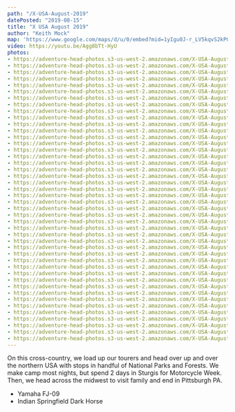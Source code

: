 ```yaml
---
path: "/X-USA-August-2019"
datePosted: "2019-08-15"
title: "X USA August 2019"
author: "Keith Mock"
map: 'https://www.google.com/maps/d/u/0/embed?mid=1yIgu0J-r_LV5kqvS2kP0wt-wc9R2Yhh8'
video: https://youtu.be/Agg8bTt-HyU
photos:
- https://adventure-head-photos.s3-us-west-2.amazonaws.com/X-USA-August-2019/IMG_8042.jpeg
- https://adventure-head-photos.s3-us-west-2.amazonaws.com/X-USA-August-2019/IMG_0463.jpeg
- https://adventure-head-photos.s3-us-west-2.amazonaws.com/X-USA-August-2019/IMG_0739.jpeg
- https://adventure-head-photos.s3-us-west-2.amazonaws.com/X-USA-August-2019/IMG_1046.jpeg
- https://adventure-head-photos.s3-us-west-2.amazonaws.com/X-USA-August-2019/IMG_1143.jpeg
- https://adventure-head-photos.s3-us-west-2.amazonaws.com/X-USA-August-2019/IMG_1698.jpeg
- https://adventure-head-photos.s3-us-west-2.amazonaws.com/X-USA-August-2019/IMG_1882.jpeg
- https://adventure-head-photos.s3-us-west-2.amazonaws.com/X-USA-August-2019/IMG_2269.jpeg
- https://adventure-head-photos.s3-us-west-2.amazonaws.com/X-USA-August-2019/IMG_2273.jpeg
- https://adventure-head-photos.s3-us-west-2.amazonaws.com/X-USA-August-2019/IMG_2279.jpeg
- https://adventure-head-photos.s3-us-west-2.amazonaws.com/X-USA-August-2019/IMG_2301.jpeg
- https://adventure-head-photos.s3-us-west-2.amazonaws.com/X-USA-August-2019/IMG_2311.jpeg
- https://adventure-head-photos.s3-us-west-2.amazonaws.com/X-USA-August-2019/IMG_2319.jpeg
- https://adventure-head-photos.s3-us-west-2.amazonaws.com/X-USA-August-2019/IMG_2341.jpeg
- https://adventure-head-photos.s3-us-west-2.amazonaws.com/X-USA-August-2019/IMG_2506.png
- https://adventure-head-photos.s3-us-west-2.amazonaws.com/X-USA-August-2019/IMG_2507.png
- https://adventure-head-photos.s3-us-west-2.amazonaws.com/X-USA-August-2019/IMG_2818.jpeg
- https://adventure-head-photos.s3-us-west-2.amazonaws.com/X-USA-August-2019/IMG_3243.jpeg
- https://adventure-head-photos.s3-us-west-2.amazonaws.com/X-USA-August-2019/IMG_3372.jpeg
- https://adventure-head-photos.s3-us-west-2.amazonaws.com/X-USA-August-2019/IMG_4303.jpeg
- https://adventure-head-photos.s3-us-west-2.amazonaws.com/X-USA-August-2019/IMG_4651.jpeg
- https://adventure-head-photos.s3-us-west-2.amazonaws.com/X-USA-August-2019/IMG_5016.jpeg
- https://adventure-head-photos.s3-us-west-2.amazonaws.com/X-USA-August-2019/IMG_5036.jpeg
- https://adventure-head-photos.s3-us-west-2.amazonaws.com/X-USA-August-2019/IMG_5076.jpeg
- https://adventure-head-photos.s3-us-west-2.amazonaws.com/X-USA-August-2019/IMG_5283.jpeg
- https://adventure-head-photos.s3-us-west-2.amazonaws.com/X-USA-August-2019/IMG_5606.jpeg
- https://adventure-head-photos.s3-us-west-2.amazonaws.com/X-USA-August-2019/IMG_5741.jpeg
- https://adventure-head-photos.s3-us-west-2.amazonaws.com/X-USA-August-2019/IMG_6211.jpeg
- https://adventure-head-photos.s3-us-west-2.amazonaws.com/X-USA-August-2019/IMG_6788.jpeg
- https://adventure-head-photos.s3-us-west-2.amazonaws.com/X-USA-August-2019/IMG_7313.jpeg
- https://adventure-head-photos.s3-us-west-2.amazonaws.com/X-USA-August-2019/IMG_7600.jpeg
- https://adventure-head-photos.s3-us-west-2.amazonaws.com/X-USA-August-2019/IMG_7936.jpeg
- https://adventure-head-photos.s3-us-west-2.amazonaws.com/X-USA-August-2019/IMG_8584.jpeg
- https://adventure-head-photos.s3-us-west-2.amazonaws.com/X-USA-August-2019/IMG_8589.jpeg
- https://adventure-head-photos.s3-us-west-2.amazonaws.com/X-USA-August-2019/IMG_8596.jpeg
- https://adventure-head-photos.s3-us-west-2.amazonaws.com/X-USA-August-2019/10CPROI190804-142543.jpeg
- https://adventure-head-photos.s3-us-west-2.amazonaws.com/X-USA-August-2019/10CPROI190806-105627.jpeg
- https://adventure-head-photos.s3-us-west-2.amazonaws.com/X-USA-August-2019/10CPROI190806-160108.jpeg
- https://adventure-head-photos.s3-us-west-2.amazonaws.com/X-USA-August-2019/10CPROI190806-193649.jpeg
- https://adventure-head-photos.s3-us-west-2.amazonaws.com/X-USA-August-2019/10CPROI190807-143146.jpeg
- https://adventure-head-photos.s3-us-west-2.amazonaws.com/X-USA-August-2019/10CPROI190807-145319.jpeg
- https://adventure-head-photos.s3-us-west-2.amazonaws.com/X-USA-August-2019/10CPROI190809-111328.jpeg
- https://adventure-head-photos.s3-us-west-2.amazonaws.com/X-USA-August-2019/10CPROI190811-144444.jpeg
- https://adventure-head-photos.s3-us-west-2.amazonaws.com/X-USA-August-2019/10CPROI190811-152905.jpeg
---
```


On this cross-country, we load up our tourers and head over up and over the northern USA with stops in handful of National Parks and Forests. We make camp most nights, but spend 2 days in Sturgis for Motorcycle Week. Then, we head across the midwest to visit family and end in Pittsburgh PA.

- Yamaha FJ-09
- Indian Springfield Dark Horse